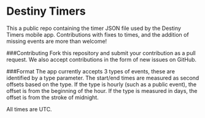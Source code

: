 Destiny Timers
================
This a public repo containing the timer JSON file used by the Destiny Timers mobile app. Contributions with fixes 
to times, and the addition of missing events are more than welcome!

###Contributing
Fork this repository and submit your contribution as a pull request. We also accept contributions in the form of 
new issues on GitHub.

###Format
The app currently accepts 3 types of events, these are identified by a type parameter. The start/end times are measured
as second offsets based on the type. If the type is hourly (such as a public event), the offset is from the beginning
of the hour. If the type is measured in days, the offset is from the stroke of midnight.

All times are UTC.
